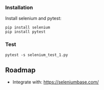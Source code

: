 
### Installation 
Install selenium and pytest:
```
pip install selenium
pip install pytest 
```

### Test
```
pytest -s selenium_test_1.py 
```

## Roadmap
* Integrate with: https://seleniumbase.com/ 

